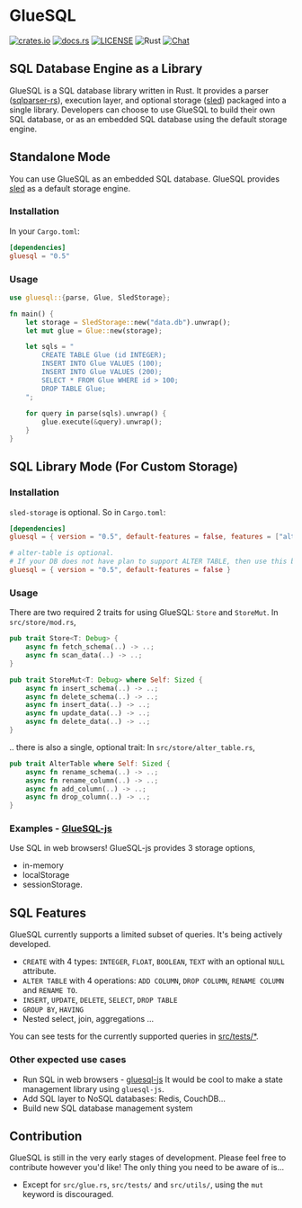 # GlueSQL
[![crates.io](https://img.shields.io/crates/v/gluesql.svg)](https://crates.io/crates/gluesql)
[![docs.rs](https://docs.rs/gluesql/badge.svg)](https://docs.rs/gluesql)
[![LICENSE](https://img.shields.io/crates/l/gluesql.svg)](https://github.com/gluesql/gluesql/blob/main/LICENSE)
![Rust](https://github.com/gluesql/gluesql/workflows/Rust/badge.svg)
[![Chat](https://img.shields.io/discord/780298017940176946)](https://discord.gg/C6TDEgzDzY)

## SQL Database Engine as a Library
GlueSQL is a SQL database library written in Rust. It provides a parser ([sqlparser-rs](https://github.com/ballista-compute/sqlparser-rs)), execution layer, and optional storage ([sled](https://github.com/spacejam/sled)) packaged into a single library.
Developers can choose to use GlueSQL to build their own SQL database, or as an embedded SQL database using the default storage engine.  

## Standalone Mode
You can use GlueSQL as an embedded SQL database. GlueSQL provides [sled](https://github.com/spacejam/sled "sled") as a default storage engine.

### Installation
In your `Cargo.toml`:
```toml
[dependencies]
gluesql = "0.5"
```

### Usage
```rust
use gluesql::{parse, Glue, SledStorage};

fn main() {
    let storage = SledStorage::new("data.db").unwrap();
    let mut glue = Glue::new(storage);

    let sqls = "
        CREATE TABLE Glue (id INTEGER);
        INSERT INTO Glue VALUES (100);
        INSERT INTO Glue VALUES (200);
        SELECT * FROM Glue WHERE id > 100;
        DROP TABLE Glue;
    ";
    
    for query in parse(sqls).unwrap() {
        glue.execute(&query).unwrap();
    }
}
```

## SQL Library Mode (For Custom Storage)
### Installation
`sled-storage` is optional. So in `Cargo.toml`:
```toml
[dependencies]
gluesql = { version = "0.5", default-features = false, features = ["alter-table"] }

# alter-table is optional.
# If your DB does not have plan to support ALTER TABLE, then use this below.
gluesql = { version = "0.5", default-features = false }
```

### Usage
There are two required 2 traits for using GlueSQL: `Store` and `StoreMut`.
In `src/store/mod.rs`,
```rust
pub trait Store<T: Debug> {
    async fn fetch_schema(..) -> ..;
    async fn scan_data(..) -> ..;
}

pub trait StoreMut<T: Debug> where Self: Sized {
    async fn insert_schema(..) -> ..;
    async fn delete_schema(..) -> ..;
    async fn insert_data(..) -> ..;
    async fn update_data(..) -> ..;
    async fn delete_data(..) -> ..;
}
```

.. there is also a single, optional trait:
In `src/store/alter_table.rs`,
```rust
pub trait AlterTable where Self: Sized {
    async fn rename_schema(..) -> ..;
    async fn rename_column(..) -> ..;
    async fn add_column(..) -> ..;
    async fn drop_column(..) -> ..;
}
```

### Examples - [GlueSQL-js](https://github.com/gluesql/gluesql-js)
Use SQL in web browsers!
GlueSQL-js provides 3 storage options,
* in-memory
* localStorage
* sessionStorage.

## SQL Features
GlueSQL currently supports a limited subset of queries. It's being actively developed.

* `CREATE` with 4 types: `INTEGER`, `FLOAT`, `BOOLEAN`, `TEXT` with an optional `NULL` attribute.
* `ALTER TABLE` with 4 operations: `ADD COLUMN`, `DROP COLUMN`, `RENAME COLUMN` and `RENAME TO`.
* `INSERT`, `UPDATE`, `DELETE`, `SELECT`, `DROP TABLE`
* `GROUP BY`, `HAVING`
* Nested select, join, aggregations ...

You can see tests for the currently supported queries in [src/tests/*](https://github.com/gluesql/gluesql/tree/main/src/tests).

### Other expected use cases
* Run SQL in web browsers - [gluesql-js](https://github.com/gluesql/gluesql-js)
It would be cool to make a state management library using `gluesql-js`.
* Add SQL layer to NoSQL databases: Redis, CouchDB...
* Build new SQL database management system

## Contribution
GlueSQL is still in the very early stages of development. Please feel free to contribute however you'd like!
The only thing you need to be aware of is...
- Except for `src/glue.rs`, `src/tests/` and `src/utils/`, using the `mut` keyword is discouraged.

